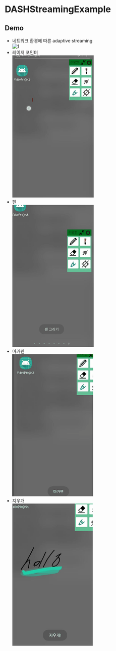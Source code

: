 # DASHStreamingExample

## Demo
- 네트워크 환경에 따른 adaptive streaming<br/>
![1](gif/dash_streaming.gif)
- 레이저 포인터<br/>
![2](gif/레이저.gif)
- 펜<br/>
![3](gif/펜.gif)
- 마커펜<br/>
![4](gif/마커펜.gif)
- 지우개<br/>
![5](gif/지우개.gif)
